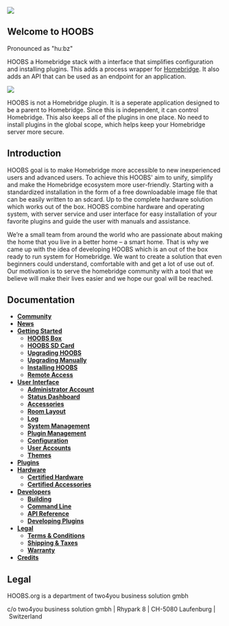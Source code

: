 ![](https://raw.githubusercontent.com/hoobs-org/HOOBS/master/docs/logo.png)
## Welcome to HOOBS
Pronounced as "huːbz"  

HOOBS a Homebridge stack with a interface that simplifies configuration and installing plugins. This adds a process wrapper for [Homebridge](https://github.com/nfarina/homebridge). It also adds an API that can be used as an endpoint for an application.

![](https://raw.githubusercontent.com/hoobs-org/HOOBS/master/docs/themes/throwback-blue/dashboard.png)

HOOBS is not a Homebridge plugin. It is a seperate application designed to be a parent to Homebridge. Since this is independent, it can control Homebridge. This also keeps all of the plugins in one place. No need to install plugins in the global scope, which helps keep your Homebridge server more secure.

## Introduction
HOOBS goal is to make Homebridge more accessible to new inexperienced users and advanced users. To achieve this HOOBS' aim to unify, simplify and make the Homebridge ecosystem more user-friendly.
Starting with a standardized installation in the form of a free downloadable image file that can be easily written to an sdcard. Up to the complete hardware solution which works out of the box.
HOOBS combine hardware and operating system, with server service and user interface for easy installation of your favorite plugins and guide the user with manuals and assistance.

We’re a small team from around the world who are passionate about making the home that you live in a better home – a smart home. That is why we came up with the idea of developing HOOBS which is an out of the box ready to run system for Homebridge. We want to create a solution that even beginners could understand, comfortable with and get a lot of use out of. Our motivation is to serve the homebridge community with a tool that we believe will make their lives easier and we hope our goal will be reached.

## Documentation
* [**Community**](https://github.com/hoobs-org/HOOBS/wiki/1.0-Community)
* [**News**](https://github.com/hoobs-org/HOOBS/wiki/1.1-News)
* [**Getting Started**](https://support.hoobs.org/docs/5e763b10e87d1e02b6c19d29)
  * [**HOOBS Box**](https://support.hoobs.org/docs/5e763d06e87d1e02b6c19d30)
  * [**HOOBS SD Card**](https://support.hoobs.org/docs/5e763d92e87d1e02b6c19d31)
  * [**Upgrading HOOBS**](https://support.hoobs.org/docs/5e763dfbe87d1e02b6c19d32)
  * [**Upgrading Manually**](https://support.hoobs.org/docs/5e764226e87d1e02b6c19d3b)
  * [**Installing HOOBS**](https://support.hoobs.org/docs/5e763e30e87d1e02b6c19d33)
  * [**Remote Access**](https://support.hoobs.org/docs/5e763e4be87d1e02b6c19d34)
* [**User Interface**](https://support.hoobs.org/docs/5e763b3ee87d1e02b6c19d2a)
  * [**Administrator Account**](https://support.hoobs.org/docs/5e76440be87d1e02b6c19d3c)
  * [**Status Dashboard**](https://support.hoobs.org/docs/5e764428e87d1e02b6c19d3d)
  * [**Accessories**](https://support.hoobs.org/docs/5e76444fe87d1e02b6c19d3e)
  * [**Room Layout**](https://support.hoobs.org/docs/5e764471e87d1e02b6c19d3f)
  * [**Log**](https://support.hoobs.org/docs/5e76448ae87d1e02b6c19d40)
  * [**System Management**](https://support.hoobs.org/docs/5e7644aae87d1e02b6c19d41)
  * [**Plugin Management**](https://support.hoobs.org/docs/5e7644ece87d1e02b6c19d42)
  * [**Configuration**](https://support.hoobs.org/docs/5e76450ae87d1e02b6c19d43)
  * [**User Accounts**](https://support.hoobs.org/docs/5e764529e87d1e02b6c19d44)
  * [**Themes**](https://support.hoobs.org/docs/5e76454fe87d1e02b6c19d45)
* [**Plugins**](https://support.hoobs.org/docs/5e763b63e87d1e02b6c19d2b)
* [**Hardware**](https://support.hoobs.org/docs/5e763b88e87d1e02b6c19d2c)
  * [**Certified Hardware**](https://support.hoobs.org/docs/5e764858e87d1e02b6c19d46)
  * [**Certified Accessories**](https://support.hoobs.org/docs/5e764929e87d1e02b6c19d47)
* [**Developers**](https://support.hoobs.org/docs/5e763bf6e87d1e02b6c19d2d)
  * [**Building**](https://support.hoobs.org/docs/5e764e50e87d1e02b6c19d4b)
  * [**Command Line**](https://support.hoobs.org/docs/5e764e72e87d1e02b6c19d4c)
  * [**API Reference**](https://support.hoobs.org/docs/5e764e96e87d1e02b6c19d4d)
  * [**Developing Plugins**](https://support.hoobs.org/docs/5e764eb6e87d1e02b6c19d4e)
* [**Legal**](https://support.hoobs.org/docs/5e763c8fe87d1e02b6c19d2e)
  * [**Terms & Conditions**](https://support.hoobs.org/docs/5e7649bee87d1e02b6c19d48)
  * [**Shipping & Taxes**](https://support.hoobs.org/docs/5e764a02e87d1e02b6c19d49)
  * [**Warranty**](https://support.hoobs.org/docs/5e764a29e87d1e02b6c19d4a)
* [**Credits**](https://support.hoobs.org/docs/5e763ca9e87d1e02b6c19d2f)

## Legal
HOOBS.org is a department of two4you business solution gmbh

c/o two4you business solution gmbh | Rhypark 8 | CH-5080 Laufenburg | Switzerland
